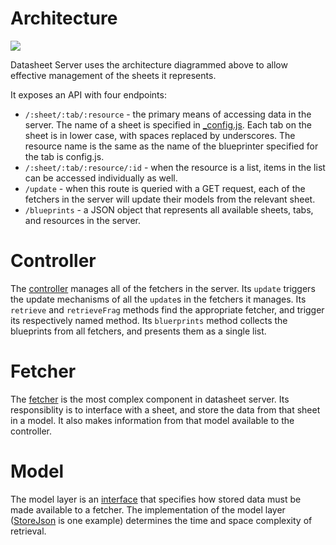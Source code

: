 # Architecture

![](datasheet-server-graphic.jpg)

Datasheet Server uses the architecture diagrammed above to allow effective
management of the sheets it represents.

It exposes an API with four endpoints:
 * `/:sheet/:tab/:resource` - the primary means of accessing data in the
     server. The name of a sheet is specified in
     [_config.js](https://github.com/forensic-architecture/datasheet-server/blob/develop/src/config.js#L7).
     Each tab on the sheet is in lower case, with spaces replaced by
     underscores. The resource name is the same as the name of the blueprinter
     specified for the tab is config.js.
 * `/:sheet/:tab/:resource/:id` - when the resource is a list, items in the list
     can be accessed individually as well.
 * `/update` - when this route is queried with a GET request, each of the
     fetchers in the server will update their models from the relevant sheet.
 * `/blueprints` - a JSON object that represents all available sheets, tabs, and
     resources in the server.

# Controller
The [controller](https://github.com/forensic-architecture/datasheet-server/blob/develop/src/lib/Controller.js)
manages all of the fetchers in the server. Its `update` triggers the update
mechanisms of all the `update`s in the fetchers it manages. Its `retrieve` and
`retrieveFrag` methods find the appropriate fetcher, and trigger its 
respectively named method. Its `bluerprints` method collects the blueprints
from all fetchers, and presents them as a single list.

# Fetcher
The [fetcher](https://github.com/forensic-architecture/datasheet-server/blob/develop/src/lib/Fetcher.js)
is the most complex component in datasheet server. Its responsiblity is to
interface with a sheet, and store the data from that sheet in a model. It also
makes information from that model available to the controller.

# Model
The model layer is an [interface](https://github.com/forensic-architecture/datasheet-server/blob/develop/src/models/Interface.js)
that specifies how stored data must be made available to a fetcher. The
implementation of the model layer ([StoreJson](https://github.com/forensic-architecture/datasheet-server/blob/develop/src/models/StoreJson.js)
is one example) determines the time and space complexity of retrieval.

